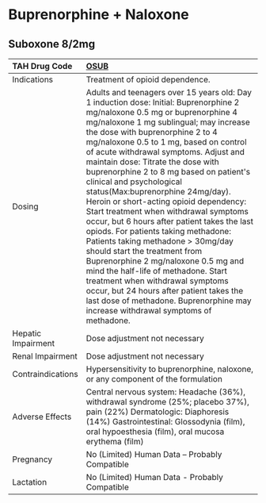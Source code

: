 # Buprenorphine + Naloxone

## Suboxone 8/2mg

| TAH Drug Code      | [**OSUB**](https://www.tahsda.org.tw/drugs/hissearch.php?drug_code=OSUB)                                                                                                                                                                                                                                                                                                                                                                                                                                                                                                                                                                                                                                                                                                                                                                                                                                                                     |
|:-------------------|:---------------------------------------------------------------------------------------------------------------------------------------------------------------------------------------------------------------------------------------------------------------------------------------------------------------------------------------------------------------------------------------------------------------------------------------------------------------------------------------------------------------------------------------------------------------------------------------------------------------------------------------------------------------------------------------------------------------------------------------------------------------------------------------------------------------------------------------------------------------------------------------------------------------------------------------------|
| Indications        | Treatment of opioid dependence.                                                                                                                                                                                                                                                                                                                                                                                                                                                                                                                                                                                                                                                                                                                                                                                                                                                                                                              |
| Dosing             | Adults and teenagers over 15 years old: Day 1 induction dose: Initial: Buprenorphine 2 mg/naloxone 0.5 mg or buprenorphine 4 mg/naloxone 1 mg sublingual; may increase the dose with buprenorphine 2 to 4 mg/naloxone 0.5 to 1 mg, based on control of acute withdrawal symptoms. Adjust and maintain dose: Titrate the dose with buprenorphine 2 to 8 mg based on patient's clinical and psychological status(Max:buprenorphine 24mg/day). Heroin or short-acting opioid dependency: Start treatment when withdrawal symptoms occur, but 6 hours after patient takes the last opiods. For patients taking methadone: Patients taking methadone > 30mg/day should start the treatment from Buprenorphine 2 mg/naloxone 0.5 mg and mind the half-life of methadone. Start treatment when withdrawal symptoms occur, but 24 hours after patient takes the last dose of methadone. Buprenorphine may increase withdrawal symptoms of methadone. |
| Hepatic Impairment | Dose adjustment not necessary                                                                                                                                                                                                                                                                                                                                                                                                                                                                                                                                                                                                                                                                                                                                                                                                                                                                                                                |
| Renal Impairment   | Dose adjustment not necessary                                                                                                                                                                                                                                                                                                                                                                                                                                                                                                                                                                                                                                                                                                                                                                                                                                                                                                                |
| Contraindications  | Hypersensitivity to buprenorphine, naloxone, or any component of the formulation                                                                                                                                                                                                                                                                                                                                                                                                                                                                                                                                                                                                                                                                                                                                                                                                                                                             |
| Adverse Effects    | Central nervous system: Headache (36%), withdrawal syndrome (25%; placebo 37%), pain (22%) Dermatologic: Diaphoresis (14%) Gastrointestinal: Glossodynia (film), oral hypoesthesia (film), oral mucosa erythema (film)                                                                                                                                                                                                                                                                                                                                                                                                                                                                                                                                                                                                                                                                                                                       |
| Pregnancy          | No (Limited) Human Data – Probably Compatible                                                                                                                                                                                                                                                                                                                                                                                                                                                                                                                                                                                                                                                                                                                                                                                                                                                                                                |
| Lactation          | No (Limited) Human Data - Probably Compatible                                                                                                                                                                                                                                                                                                                                                                                                                                                                                                                                                                                                                                                                                                                                                                                                                                                                                                |

